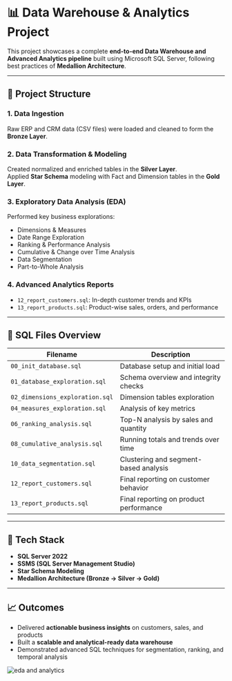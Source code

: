 # 📊 Data Warehouse & Analytics Project

This project showcases a complete **end-to-end Data Warehouse and Advanced Analytics pipeline** built using Microsoft SQL Server, following best practices of **Medallion Architecture**.

---

## 🚀 Project Structure

### 1. Data Ingestion  
Raw ERP and CRM data (CSV files) were loaded and cleaned to form the **Bronze Layer**.

### 2. Data Transformation & Modeling  
Created normalized and enriched tables in the **Silver Layer**.  
Applied **Star Schema** modeling with Fact and Dimension tables in the **Gold Layer**.

### 3. Exploratory Data Analysis (EDA)  
Performed key business explorations:
- Dimensions & Measures
- Date Range Exploration
- Ranking & Performance Analysis
- Cumulative & Change over Time Analysis
- Data Segmentation
- Part-to-Whole Analysis

### 4. Advanced Analytics Reports
- `12_report_customers.sql`: In-depth customer trends and KPIs  
- `13_report_products.sql`: Product-wise sales, orders, and performance

---

## 📁 SQL Files Overview

| Filename                         | Description                              |
|----------------------------------|------------------------------------------|
| `00_init_database.sql`           | Database setup and initial load          |
| `01_database_exploration.sql`    | Schema overview and integrity checks     |
| `02_dimensions_exploration.sql`  | Dimension tables exploration             |
| `04_measures_exploration.sql`    | Analysis of key metrics                  |
| `06_ranking_analysis.sql`        | Top-N analysis by sales and quantity     |
| `08_cumulative_analysis.sql`     | Running totals and trends over time      |
| `10_data_segmentation.sql`       | Clustering and segment-based analysis    |
| `12_report_customers.sql`        | Final reporting on customer behavior     |
| `13_report_products.sql`         | Final reporting on product performance   |

---

## 🧰 Tech Stack

- **SQL Server 2022**
- **SSMS (SQL Server Management Studio)**
- **Star Schema Modeling**
- **Medallion Architecture (Bronze → Silver → Gold)**

---

## 📈 Outcomes

- Delivered **actionable business insights** on customers, sales, and products  
- Built a **scalable and analytical-ready data warehouse**  
- Demonstrated advanced SQL techniques for segmentation, ranking, and temporal analysis

  
![eda and analytics](https://github.com/user-attachments/assets/14c35830-face-49ee-9062-9efb6fac0926)
